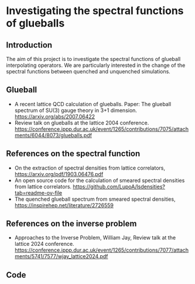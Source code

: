# Investigating the spectral functions of glueballs

##  Introduction

The aim of this project is to investigate the spectral functions of glueball interpolating operators. We are particularly interested in the change of the spectral functions between quenched and unquenched simulations.


## Glueball 

* A recent lattice QCD calculation of glueballs. Paper: The glueball spectrum of SU(3) gauge theory in 3+1 dimension. https://arxiv.org/abs/2007.06422
* Review talk on glueballs at the lattice 2004 conference. https://conference.ippp.dur.ac.uk/event/1265/contributions/7075/attachments/6044/8073/glueballs.pdf

##  References on the spectral function

* On the extraction of spectral densities from lattice correlators, https://arxiv.org/pdf/1903.06476.pdf
* An open source code for the calculation of smeared spectral densities from lattice correlators. https://github.com/LupoA/lsdensities?tab=readme-ov-file
* The quenched glueball spectrum from smeared spectral densities, https://inspirehep.net/literature/2726559

## References on the inverse problem

* Approaches to the Inverse Problem,  William Jay, Review talk at the lattice 2024 conference. 
https://conference.ippp.dur.ac.uk/event/1265/contributions/7077/attachments/5741/7577/wjay_lattice2024.pdf


## Code

